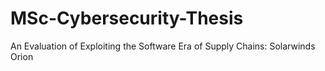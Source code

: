 # MSc-Cybersecurity-Thesis
An Evaluation of Exploiting the Software Era of Supply Chains: Solarwinds Orion

